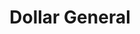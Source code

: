 ---
title: "Dollar General"
url: /topeka/dollar-general-northwest-topeka-boulevard-2/
shop: variety store
---